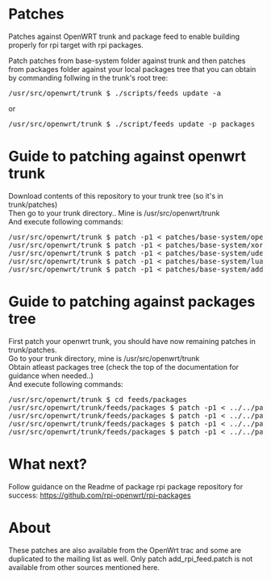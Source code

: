 Patches
=======

Patches against OpenWRT trunk and package feed to enable building properly for rpi target with rpi packages.

Patch patches from base-system folder against trunk and then patches from packages folder against your local packages tree that you can obtain by commanding follwing in the trunk's root tree:<br/>
<pre>
/usr/src/openwrt/trunk $ ./scripts/feeds update -a
</pre>
or<br/>
<pre>
/usr/src/openwrt/trunk $ ./script/feeds update -p packages
</pre>
 
Guide to patching against openwrt trunk
=======================================
Download contents of this repository to your trunk tree (so it's in trunk/patches)<br/>
Then go to your trunk directory.. Mine is /usr/src/openwrt/trunk<br/>
And execute following commands:<br/>
<pre>
/usr/src/openwrt/trunk $ patch -p1 < patches/base-system/openwrt-populatefs-fixed.patch
/usr/src/openwrt/trunk $ patch -p1 < patches/base-system/xorg-macros-upgrade.patch
/usr/src/openwrt/trunk $ patch -p1 < patches/base-system/udev-add-hostbuild.patch
/usr/src/openwrt/trunk $ patch -p1 < patches/base-system/lua-add-fpic.patch
/usr/src/openwrt/trunk $ patch -p1 < patches/base-system/add_rpi_feed.patch
</pre>

Guide to patching against packages tree
=======================================
First patch your openwrt trunk, you should have now remaining patches in trunk/patches.<br/>
Go to your trunk directory, mine is /usr/src/openwrt/trunk<br/>
Obtain atleast packages tree (check the top of the documentation for guidance when needed..)<br/>
And execute following commands:<br/>
<pre>
/usr/src/openwrt/trunk $ cd feeds/packages
/usr/src/openwrt/trunk/feeds/packages $ patch -p1 < ../../patches/packages/diffutils.patch
/usr/src/openwrt/trunk/feeds/packages $ patch -p1 < ../../patches/packages/dialog-v2.patch
/usr/src/openwrt/trunk/feeds/packages $ patch -p1 < ../../patches/packages/dbus.patch
/usr/src/openwrt/trunk/feeds/packages $ patch -p1 < ../../patches/packages/libxslt-update.patch
</pre>

What next?
==========
Follow guidance on the Readme of package rpi package repository for success:
https://github.com/rpi-openwrt/rpi-packages

About
=====
These patches are also available from the OpenWrt trac and some are duplicated to the mailing list as well.
Only patch add_rpi_feed.patch is not available from other sources mentioned here.
